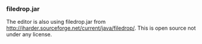 ### filedrop.jar

The editor is also using filedrop.jar from <http://iharder.sourceforge.net/current/java/filedrop/>. This is open source not under any 
license.


